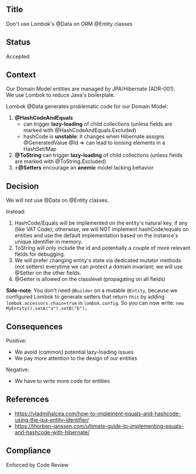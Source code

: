 ## Title
Don't use Lombok's @Data on ORM @Entity classes

## Status
Accepted

## Context
Our Domain Model entities are managed by JPA/Hibernate (ADR-001).  
We use Lombok to reduce Java's boilerplate.

Lombok @Data generates problematic code for our Domain Model:
1. **@HashCodeAndEquals**
   - can trigger **lazy-loading** of child collections (unless fields are marked with @HashCodeAndEquals.Excluded)
   - hashCode is **unstable**: it changes when Hibernate assigns @GeneratedValue @Id => can lead to loosing elements in a HashSet/Map
2. **@ToString** can trigger **lazy-loading** of child collections (unless fields are marked with @ToString.Excluded) 
3. ±**@Setters** encourage an **anemic** model lacking behavior

## Decision
We will not use @Data on @Entity classes. 

Instead:
1. HashCode/Equals will be implemented on the entity's natural key, if any (like VAT Code); otherwise, we will NOT implement hashCode/equals on entities and use the default implementation based on the instance's unique identifier in memory. 
2. ToString will only include the id and potentially a couple of more relevant fields for debugging.
3. We will prefer changing entity's state via dedicated mutator methods (not setters) everytime we can protect a domain invariant; we will use @Setter on the other fields.
4. @Getter is allowed on the classlevel (propagating on all fields)

**Side-note**: You don't need `@Builder` on a mutable `@Entity`, because we configured Lombok to generate setters that return `this` by adding `lombok.accessors.chain=true` in `lombok.config`. So you can now write: `new MyEntity().setA("a").setB("b");`

## Consequences
Positive:
- We avoid (common) potential lazy-loading issues
- We pay more attention to the design of our entities

Negative:
- We have to write more code for entities

## References
- https://vladmihalcea.com/how-to-implement-equals-and-hashcode-using-the-jpa-entity-identifier/
- https://thorben-janssen.com/ultimate-guide-to-implementing-equals-and-hashcode-with-hibernate/

## Compliance
Enforced by Code Review

